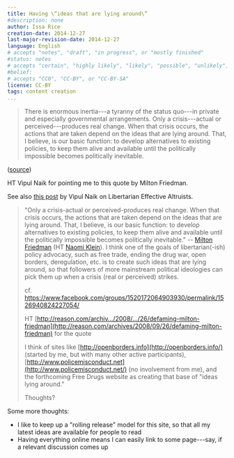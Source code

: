 ```yaml
---
title: Having \“ideas that are lying around\”
#description: none
author: Issa Rice
creation-date: 2014-12-27
last-major-revision-date: 2014-12-27
language: English
# accepts "notes", "draft", "in progress", or "mostly finished"
#status: notes
# accepts "certain", "highly likely", "likely", "possible", "unlikely", "highly unlikely", "remote", "impossible", "log", "emotional", or "fiction"
#belief: 
# accepts "CC0", "CC-BY", or "CC-BY-SA"
license: CC-BY
tags: content creation
...
```


> There is enormous inertia---a tyranny of the status quo---in private and especially governmental arrangements.
Only a crisis---actual or perceived---produces real change.
When that crisis occurs, the actions that are taken depend on the ideas that are lying around.
That, I believe, is our basic function: to develop alternatives to existing policies, to keep them alive and available until the politically impossible becomes politically inevitable.

([source](https://books.google.com/books?id=zHSv4OyuY1EC&lpg=PR14&ots=nJOtGm0i83&dq=%22When%20that%20crisis%20occurs%2C%20the%20actions%20that%20are%20taken%20depend%20on%20the%20ideas%20that%20are%20lying%20around%22&pg=PR14#v=onepage&q&f=false))

HT Vipul Naik for pointing me to this quote by Milton Friedman.


See also [this post](https://www.facebook.com/groups/1520172064903930/permalink/1527384787515991/) by Vipul Naik on Libertarian Effective Altruists.

> "Only a crisis-actual or perceived-produces real change. When that
> crisis occurs, the actions that are taken depend on the ideas that are
> lying around. That, I believe, is our basic function: to develop
> alternatives to existing policies, to keep them alive and available
> until the politically impossible becomes politically inevitable." --
> [Milton Friedman](https://www.facebook.com/FriedmanMilton) (HT [Naomi Klein](https://www.facebook.com/profile.php?id=634133341)). I think one
> of the goals of libertarian(-ish) policy advocacy, such as free trade,
> ending the drug war, open borders, deregulation, etc. is to create such
> ideas that are lying around, so that followers of more mainstream
> political ideologies can pick them up when a crisis (real or perceived)
> strikes.
> 
> cf.
> <https://www.facebook.com/groups/1520172064903930/permalink/1526940824227054/>
> 
> HT
> [http://reason.com/archiv…/2008/…/26/defaming-milton-friedman](http://reason.com/archives/2008/09/26/defaming-milton-friedman)
> for the quote
> 
> I think of sites like
> [http://openborders.info](http://openborders.info/) (started by me, but with many other active participants),
> [http://www.policemisconduct.net](http://www.policemisconduct.net/) (no involvement from me), and the forthcoming Free Drugs website as creating
> that base of "ideas lying around."
> 
> Thoughts?


Some more thoughts:

- I like to keep up a "rolling release" model for this site, so that all my latest ideas are available for people to read
- Having everything online means I can easily link to some page---say, if a relevant discussion comes up
